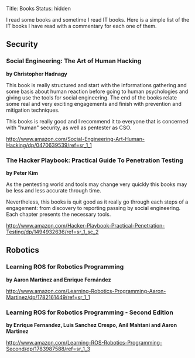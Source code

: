 Title: Books
Status: hidden

I read some books and sometime I read IT books.
Here is a simple list of the IT books I have read with a commentary for each one
of them.

## Security

### Social Engineering: The Art of Human Hacking
**by Christopher Hadnagy**

This book is really structured and start with the informations gathering and some
basis about human reaction before going to human psychologies and giving use the
tools for social engineering. The end of the books relate some real and very
exciting engagements and finish with prevention and mitigation techniques.

This books is really good and I recommend it to everyone that is concerned with
"human" security, as well as pentester as CSO.

http://www.amazon.com/Social-Engineering-Art-Human-Hacking/dp/0470639539/ref=sr_1_1

### The Hacker Playbook: Practical Guide To Penetration Testing
**by Peter Kim**

As the pentesting world and tools may change very quickly this books may be less
and less accurate through time.

Nevertheless, this books is quit good as it really go through each steps of a
engagement: from discovery to reporting passing by social engineering. Each
chapter presents the necessary tools.

http://www.amazon.com/Hacker-Playbook-Practical-Penetration-Testing/dp/1494932636/ref=sr_1_sc_2

## Robotics

### Learning ROS for Robotics Programming
**by Aaron Martinez and Enrique Fernández**

http://www.amazon.com/Learning-Robotics-Programming-Aaron-Martinez/dp/1782161449/ref=sr_1_1

### Learning ROS for Robotics Programming - Second Edition
**by Enrique Fernandez, Luis Sanchez Crespo, Anil Mahtani and Aaron Martinez**

http://www.amazon.com/Learning-ROS-Robotics-Programming-Second/dp/1783987588/ref=sr_1_3
